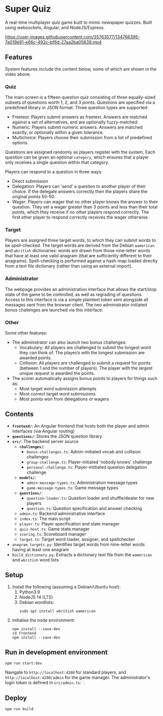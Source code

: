 # Super Quiz

A real-time multiplayer quiz game built to mimic newspaper quizzes. Built using websockets, Angular, and NodeJS/Express.

https://user-images.githubusercontent.com/35763577/134766395-7a019e91-e66c-492c-bf6d-27aa2ba05839.mp4

## Features

System features include the content below, some of which are shown in the video above.

### Quiz

The main screen is a fifteen question quiz consisting of three equally-sized subsets of questions worth 1, 2, and 3 points. Questions are specified via a predefined library in JSON format. Three question types are supported:

- Freetext: Players submit answers as freetext. Answers are matched against a set of alternatives, and are optionally fuzzy-matched.
- Numeric: Players submit numeric answers. Answers are matched exactly, or optionally within a given tolerance.
- Multichoice: Players choose their submission from a list of predefined options.

Questions are assigned randomly as players register with the system. Each question can be given an optional `category`, which ensures that a player only receives a single question within that category.

Players can respond to a question in three ways:

- Direct submission
- Delegation: Players can 'send' a question to another player of their choice. If the delegate answers correctly then the players share the original points 50-50.
- Wager: Players can wager that no other player knows the answer to their question. They set a wager greater than 3 points and less than their total points, which they receive if no other players respond correctly. The first other player to respond correctly receives the wager otherwise.

### Target

Players are assigned three target words, to which they can submit words to be spell-checked. The target words are derived from the Debian `wamerican` and `wbritish` dictionaries: words are drawn from those nine-letter words that have at least one valid anagram (that are sufficiently different to their anagrams). Spell-checking is performed against a hash-map loaded directly from a text file dictionary (rather than using an external import).

### Administrator

The webpage provides an administration interface that allows the start/stop state of the game to be controlled, as well as regrading of questions. Access to this interface is via a simple plaintext token sent alongside all messages sent from the browser client. The two administrator-initiated bonus challenges are launched via this interface.

### Other

Some other features:

- The administrator can also launch two bonus challenges:
  - Vocabulary: All players are challenged to submit the longest word they can think of. The player/s with the longest submission are awarded points.
  - Collision: All players are challenged to submit a request for points (between 1 and the number of players). The player with the largest unique request is awarded the points.
- The scorer automatically assigns bonus points to players for things such as:
  - Most target word submission attempts
  - Most correct target word submissions
  - Most points won from delegations or wagers

## Contents

- **`frontend/`**: An Angular frontend that hosts both the player and admin interfaces (via Angular routing)
- **`questions/`**: Stores the JSON question library
- **`src/`**: The backend server source
  - **`challenges/`**:
    - `bonus-challenges.ts`: Admin-initiated vocab and collision challenges
    - `group-challenge.ts`: Player-initiated 'nobody knows' challenge
    - `personal-challenge.ts`: Player-intitiated question delegation challenge
  - **`models/`**:
    - `admin-message-types.ts`: Administration message types
    - `game-message-types.ts`: Game message types
  - **`questions/`**:
    - `question-loader.ts`: Question loader and shuffle/dealer for new players
    - `question.ts`: Question specification and answer checking
  - `admin.ts`: Backend administrative interface
  - `index.ts`: The main script
  - `player.ts`: Player specification and state manager
  - `quiz-host.ts`: Game state manager
  - `scoring.ts`: Scoreboard manager
  - `target.ts`: Target word loader, assigner, and spellchecker
- `anagram_targets.py`: Identifies target words from nine-letter words having at least one anagram
- `build_dictionary.py`: Extracts a dictionary text file from the `wamerican` and `wbritish` word lists

## Setup

1. Install the following (assuming a Debian/Ubuntu host):
   1. Python3.9
   2. NodeJS 14 (LTS)
   3. Debian wordlists:
      ```
      sudo apt install wbritish wamerican
      ```
2. Initialise the node environment:
   ```
   npm install --save-dev
   cd frontend
   npm install --save-dev
   ```

## Run in development environment

```
npm run start:dev
```

Navigate to `http://localhost:4200` for standard players, and `http://localhost:4200/admin` for the game manager. The administrator's login token is defined in `src/admin.ts`: `.

## Deploy

```
npm run build
```
